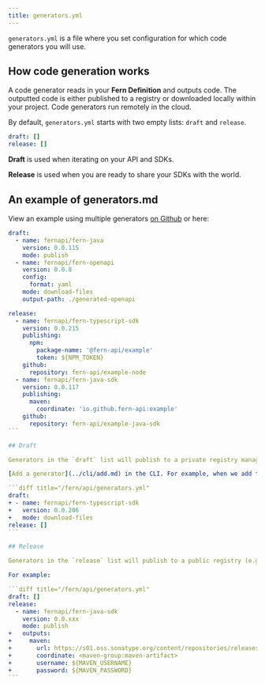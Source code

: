 ```yaml
---
title: generators.yml
---
```


`generators.yml` is a file where you set configuration for which code generators you will use.

## How code generation works

A code generator reads in your **Fern Definition** and outputs code. The outputted code is either published to a registry or downloaded locally within your project. Code generators run remotely in the cloud.

By default, `generators.yml` starts with two empty lists: `draft` and `release`.

```yml title="/fern/api/generators.yml"
draft: []
release: []
```

**Draft** is used when iterating on your API and SDKs.

**Release** is used when you are ready to share your SDKs with the world.

## An example of generators.md

View an example using multiple generators [on Github](https://github.com/fern-api/fern-examples/blob/main/fern/api/generators.yml) or here:

````yml title="/fern/api/generators.yml"
draft:
  - name: fernapi/fern-java
    version: 0.0.115
    mode: publish
  - name: fernapi/fern-openapi
    version: 0.0.8
    config:
      format: yaml
    mode: download-files
    output-path: ./generated-openapi

release:
  - name: fernapi/fern-typescript-sdk
    version: 0.0.215
    publishing:
      npm:
        package-name: '@fern-api/example'
        token: ${NPM_TOKEN}
    github:
      repository: fern-api/example-node
  - name: fernapi/fern-java-sdk
    version: 0.0.117
    publishing:
      maven:
        coordinate: 'io.github.fern-api:example'
    github:
      repository: fern-api/example-java-sdk
```

## Draft

Generators in the `draft` list will publish to a private registry managed by Fern. Use this when your API is a work-in-progress. By default, code generators you add will show up as a draft.

[Add a generator](../cli/add.md) in the CLI. For example, when we add the `postman` generator:

```diff title="/fern/api/generators.yml"
draft:
+ - name: fernapi/fern-typescript-sdk
+   version: 0.0.206
+   mode: download-files
release: []
```

## Release

Generators in the `release` list will publish to a public registry (e.g. npm, Maven, PyPi). Use this when your API is ready for release. You will need to add additional configuration within each generator to tell Fern where to publish.

For example:

```diff title="/fern/api/generators.yml"
draft: []
release:
  - name: fernapi/fern-java-sdk
    version: 0.0.xxx
    mode: publish
+   outputs:
+     maven:
+       url: https://s01.oss.sonatype.org/content/repositories/releases/
+       coordinate: <maven-group:maven-artifact>
+       username: ${MAVEN_USERNAME}
+       password: ${MAVEN_PASSWORD}
```
````
